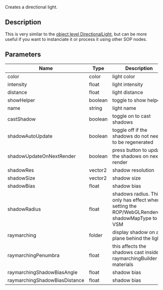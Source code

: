 Creates a directional light.


## Description

This is very similar to the [object level DirectionalLight](https://polygonjs.com/docs/nodes/obj/DirectionalLight), but can be more useful if you want to instanciate it or process it using other SOP nodes.


## Parameters

<table>
<thead>
	<tr>
		<th>Name</th>
		<th>Type</th>
		<th>Description</th>
	</tr>
</thead>
<tr>
	<td>color</td>
	<td><div class='bg-lime-800 px-2 py-px text-white rounded-sm'>color</div></td>
	<td>light color</td>
</tr>
<tr>
	<td>intensity</td>
	<td><div class='bg-yellow-800 px-2 py-px text-white rounded-sm'>float</div></td>
	<td>light intensity</td>
</tr>
<tr>
	<td>distance</td>
	<td><div class='bg-yellow-800 px-2 py-px text-white rounded-sm'>float</div></td>
	<td>light distance</td>
</tr>
<tr>
	<td>showHelper</td>
	<td><div class='bg-emerald-800 px-2 py-px text-white rounded-sm'>boolean</div></td>
	<td>toggle to show helper</td>
</tr>
<tr>
	<td>name</td>
	<td><div class='bg-purple-800 px-2 py-px text-white rounded-sm'>string</div></td>
	<td>light name</td>
</tr>
<tr>
	<td>castShadow</td>
	<td><div class='bg-emerald-800 px-2 py-px text-white rounded-sm'>boolean</div></td>
	<td>toggle on to cast shadows</td>
</tr>
<tr>
	<td>shadowAutoUpdate</td>
	<td><div class='bg-emerald-800 px-2 py-px text-white rounded-sm'>boolean</div></td>
	<td>toggle off if the shadows do not need to be regenerated</td>
</tr>
<tr>
	<td>shadowUpdateOnNextRender</td>
	<td><div class='bg-emerald-800 px-2 py-px text-white rounded-sm'>boolean</div></td>
	<td>press button to update the shadows on next render</td>
</tr>
<tr>
	<td>shadowRes</td>
	<td><div class='bg-teal-800 px-2 py-px text-white rounded-sm'>vector2</div></td>
	<td>shadow resolution</td>
</tr>
<tr>
	<td>shadowSize</td>
	<td><div class='bg-teal-800 px-2 py-px text-white rounded-sm'>vector2</div></td>
	<td>shadow size</td>
</tr>
<tr>
	<td>shadowBias</td>
	<td><div class='bg-yellow-800 px-2 py-px text-white rounded-sm'>float</div></td>
	<td>shadow bias</td>
</tr>
<tr>
	<td>shadowRadius</td>
	<td><div class='bg-yellow-800 px-2 py-px text-white rounded-sm'>float</div></td>
	<td>shadows radius. This only has effect when setting the ROP/WebGLRenderer's shadowMapType to VSM</td>
</tr>
<tr>
	<td>raymarching</td>
	<td><div class='bg-slate-800 px-2 py-px text-white rounded-sm'>folder</div></td>
	<td>display shadow on a plane behind the light</td>
</tr>
<tr>
	<td>raymarchingPenumbra</td>
	<td><div class='bg-yellow-800 px-2 py-px text-white rounded-sm'>float</div></td>
	<td>this affects the shadows cast inside raymarchingBuilder materials</td>
</tr>
<tr>
	<td>raymarchingShadowBiasAngle</td>
	<td><div class='bg-yellow-800 px-2 py-px text-white rounded-sm'>float</div></td>
	<td>shadow bias</td>
</tr>
<tr>
	<td>raymarchingShadowBiasDistance</td>
	<td><div class='bg-yellow-800 px-2 py-px text-white rounded-sm'>float</div></td>
	<td>shadow bias</td>
</tr>
</table>